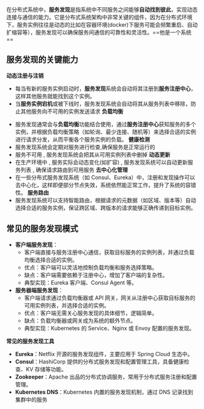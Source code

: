 在分布式系统中，**服务发现**是指系统中不同服务之间能够**自动找到彼此**，实现动态连接与通信的能力。它是分布式系统架构中非常关键的组件，因为在分布式环境下，服务实例往往是动态的比如在容器环境(docker)下服务可能会频繁重启、自动扩缩容等），服务发现可以确保服务间通信的可靠性和灵活性。==他是一个系统==
## 服务发现的关键能力
**动态注册与注销**
- 每当有新的服务实例启动时，**服务发现**系统会自动将其注册到**服务注册中心**，这样其他服务就能找到这个实例。
- 当**服务实例宕机**或被下线时，服务发现系统会自动将其从服务列表中移除，防止其他服务向不可用的实例发送请求
**负载均衡**
* 服务发现通常会与**负载均衡**功能结合使用，通过**服务注册中心**获知服务的多个实例，并根据负载均衡策略（如轮询、最少连接、随机等）来选择合适的实例进行请求分发，从而平衡各个服务实例的负载。
**健康检测**
* 服务发现系统会定期对服务进行检查,确保服务是正常运行的
* 服务不可用 , 服务发现系统会把其从可用实例列表中删掉
**动态更新**
* 在生产环境中 , 服务实际会动态变化(如扩容) , 服务发现系统可以自动更新服务列表 , 确保请求路由到可用服务
**去中心化管理**
* 在一些分布式服务发现系统（如 Consul、Eureka）中，注册和发现操作可以去中心化，这样即便部分节点失效，系统依然能正常工作，提升了系统的容错性。
**服务路由**
* 服务发现系统可以支持智能路由，根据请求的元数据（如区域、版本等）自动选择合适的服务实例，保证跨区域、跨版本的请求能够正确传递到目标实例。
## 常见的服务发现模式
- **客户端服务发现**：
    - 客户端直接与服务注册中心通信，获取目标服务的实例列表，并通过负载均衡选择合适的实例。
    - 优点：客户端可以灵活地控制负载均衡和服务选择策略。
    - 缺点：客户端需要依赖于注册中心，增加了客户端的复杂性。
    - 典型实现：Eureka 客户端、Consul Agent 等。
- **服务器端服务发现**：
    - 客户端请求通过负载均衡器或 API 网关，网关从注册中心获取目标服务的可用实例列表，并选择合适的实例。
    - 优点：客户端无需关心服务发现的具体细节，逻辑简单。
    - 缺点：负载均衡器或网关成为系统的额外节点。
    - 典型实现：Kubernetes 的 Service、Nginx 或 Envoy 配置的服务发现。

**常见的服务发现工具**
- **Eureka**：Netflix 开源的服务发现组件，主要应用于 Spring Cloud 生态中。
- **Consul**：HashiCorp 提供的分布式服务发现和配置管理工具，具备健康检查、KV 存储等功能。
- **Zookeeper**：Apache 出品的分布式协调服务，常用于分布式服务注册和配置管理。
- **Kubernetes DNS**：Kubernetes 内置的服务发现机制，通过 DNS 记录找到集群中的服务